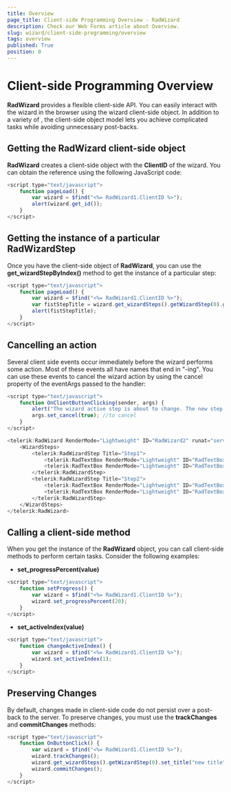 ```yaml
---
title: Overview
page_title: Client-side Programming Overview - RadWizard
description: Check our Web Forms article about Overview.
slug: wizard/client-side-programming/overview
tags: overview
published: True
position: 0
---
```


# Client-side Programming Overview



**RadWizard** provides a flexible client-side API. You can easily interact with the wizard in the browser using the wizard client-side object. In addition to a variety of , the client-side object model lets you achieve complicated tasks while avoiding unnecessary post-backs.

## Getting the RadWizard client-side object

**RadWizard** creates a client-side object with the **ClientID** of the wizard. You can obtain the reference using the following JavaScript code:

````JavaScript
<script type="text/javascript">
	function pageLoad() {
		var wizard = $find("<%= RadWizard1.ClientID %>");
		alert(wizard.get_id());
	}
</script>
````



## Getting the instance of a particular RadWizardStep

Once you have the client-side object of **RadWizard**, you can use the **get_wizardStepByIndex()** method to get the instance of a particular step:

````JavaScript
<script type="text/javascript">
	function pageLoad() {
		var wizard = $find("<%= RadWizard1.ClientID %>");
		var fistStepTitle = wizard.get_wizardSteps().getWizardStep(0).get_title();
		alert(fistStepTitle);
	}
</script>
````



## Cancelling an action

Several client side events occur immediately before the wizard performs some action. Most of these events all have names that end in "-ing". You can use these events to cancel the wizard action by using the cancel property of the eventArgs passed to the handler:

````JavaScript
<script type="text/javascript">
	function OnClientButtonClicking(sender, args) {
		alert("The wizard active step is about to change. The new step title is " + args.get_nextActiveStep().get_title() + " and the current active step title is " + sender.get_activeWizardStep().get_title());
		args.set_cancel(true); //to cancel             
	}
</script>

<telerik:RadWizard RenderMode="Lightweight" ID="RadWizard2" runat="server" OnClientButtonClicking="OnClientButtonClicking">
	<WizardSteps>
		<telerik:RadWizardStep Title="Step1">
			<telerik:RadTextBox RenderMode="Lightweight" ID="RadTextBox5" runat="server"></telerik:RadTextBox>
			<telerik:RadTextBox RenderMode="Lightweight" ID="RadTextBox6" runat="server"></telerik:RadTextBox>
		</telerik:RadWizardStep>
		<telerik:RadWizardStep Title="Step2">
			<telerik:RadTextBox RenderMode="Lightweight" ID="RadTextBox7" runat="server"></telerik:RadTextBox>
			<telerik:RadTextBox RenderMode="Lightweight" ID="RadTextBox8" runat="server"></telerik:RadTextBox>
		</telerik:RadWizardStep>
	</WizardSteps>
</telerik:RadWizard>
````



## Calling a client-side method

When you get the instance of the **RadWizard** object, you can call client-side methods to perform certain tasks. Consider the following examples:

* **set_progressPercent(value)**

````JavaScript
<script type="text/javascript">
	function setProgress() {
		var wizard = $find("<%= RadWizard1.ClientID %>");
		wizard.set_progressPercent(20);
	}
</script>
````



* **set_activeIndex(value)**

````JavaScript
<script type="text/javascript">
	function changeActiveIndex() {
		var wizard = $find("<%= RadWizard1.ClientID %>");
		wizard.set_activeIndex(1);
	}
</script>
````



## Preserving Changes

By default, changes made in client-side code do not persist over a post-back to the server. To preserve changes, you must use the **trackChanges** and **commitChanges** methods:

````JavaScript
<script type="text/javascript">
	function OnButtonClick() {
		var wizard = $find("<%= RadWizard1.ClientID %>");
		wizard.trackChanges();
		wizard.get_wizardSteps().getWizardStep(0).set_title("new title");
		wizard.commitChanges();
	}
</script>
````


